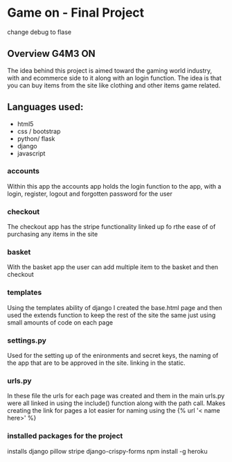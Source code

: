 # Game on - Final Project

change debug to flase
## Overview G4M3 ON
The idea behind this project is aimed toward the gaming world industry, 
with and ecommerce side to it along with an login function. The idea is 
that you can buy items from the site like clothing and other items game
related.

## Languages used:
- html5
- css / bootstrap
- python/ flask
- django
- javascript 


### accounts
Within this app the accounts app holds the login function to the app,
with a login, register, logout and forgotten password for the user

### checkout
The checkout app has the stripe functionality linked up fo rthe ease of 
of purchasing any items in the site

### basket
With the basket app the user can add multiple item to the basket and then
checkout

### templates
Using the templates ability of django I created the base.html page and
then used the extends function to keep the rest of the site the same just using 
small amounts of code on each page

### settings.py
Used for the setting up of the enironments and secret keys, the naming of the app
that are to be approved in the site. linking in the static.

### urls.py
In these file the urls for each page was created and them in the main urls.py were 
all linked in using the include() function along with the path call. Makes creating the link for pages a
lot easier for naming using the {% url '< name here>' %}

### installed packages for the project
installs
django
pillow
stripe
django-crispy-forms
npm install -g heroku